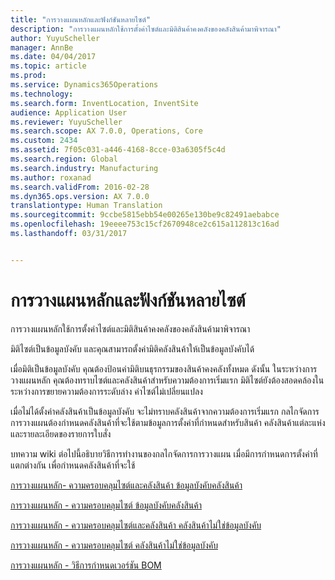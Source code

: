 ```yaml
---
title: "การวางแผนหลักและฟังก์ชันหลายไซต์"
description: "การวางแผนหลักใช้การตั้งค่าไซต์และมิติสินค้าคงคลังของคลังสินค้ามาพิจารณา"
author: YuyuScheller
manager: AnnBe
ms.date: 04/04/2017
ms.topic: article
ms.prod: 
ms.service: Dynamics365Operations
ms.technology: 
ms.search.form: InventLocation, InventSite
audience: Application User
ms.reviewer: YuyuScheller
ms.search.scope: AX 7.0.0, Operations, Core
ms.custom: 2434
ms.assetid: 7f05c031-a446-4168-8cce-03a6305f5c4d
ms.search.region: Global
ms.search.industry: Manufacturing
ms.author: roxanad
ms.search.validFrom: 2016-02-28
ms.dyn365.ops.version: AX 7.0.0
translationtype: Human Translation
ms.sourcegitcommit: 9ccbe5815ebb54e00265e130be9c82491aebabce
ms.openlocfilehash: 19eeee753c15cf2670948ce2c615a112813c16ad
ms.lasthandoff: 03/31/2017


---
```


# <a name="master-planning-and-multisite-functionality"></a>การวางแผนหลักและฟังก์ชันหลายไซต์

การวางแผนหลักใช้การตั้งค่าไซต์และมิติสินค้าคงคลังของคลังสินค้ามาพิจารณา 

มิติไซต์เป็นข้อมูลบังคับ และคุณสามารถตั้งค่ามิติคลังสินค้าให้เป็นข้อมูลบังคับได้

เมื่อมิติเป็นข้อมูลบังคับ คุณต้องป้อนค่ามิติบนธุรกรรมของสินค้าคงคลังทั้งหมด ดังนั้น ในระหว่างการวางแผนหลัก คุณต้องทราบไซต์และคลังสินค้าสำหรับความต้องการเริ่มแรก มิติไซต์ยังต้องสอดคล้องในระหว่างการขยายความต้องการระดับล่าง ค่าไซต์ไม่เปลี่ยนแปลง

เมื่อไม่ได้ตั้งค่าคลังสินค้าเป็นข้อมูลบังคับ จะไม่ทราบคลังสินค้าจากความต้องการเริ่มแรก กลไกจัดการการวางแผนต้องกำหนดคลังสินค้าที่จะใช้ตามข้อมูลการตั้งค่าที่กำหนดสำหรับสินค้า คลังสินค้าแต่ละแห่ง และรายละเอียดของรายการใบสั่ง

บทความ wiki ต่อไปนี้อธิบายวิธีการทำงานของกลไกจัดการการวางแผน เมื่อมีการกำหนดการตั้งค่าที่แตกต่างกัน เพื่อกำหนดคลังสินค้าที่จะใช้

[การวางแผนหลัก- ความครอบคลุมไซต์และคลังสินค้า ข้อมูลบังคับคลังสินค้า](master-plan-site-warehouse-coverage-warehouse-mandatory.md)

[การวางแผนหลัก - ความครอบคลุมไซต์ ข้อมูลบังคับคลังสินค้า](master-plan-site-coverage-warehouse-mandatory.md)

[การวางแผนหลัก - ความครอบคลุมไซต์และคลังสินค้า คลังสินค้าไม่ใช่ข้อมูลบังคับ](master-plan-site-warehouse-coverage-warehouse-not-mandatory.md)

[การวางแผนหลัก - ความครอบคลุมไซต์ คลังสินค้าไม่ใช่ข้อมูลบังคับ](master-plan-site-coverage-warehouse-not-mandatory.md)

[การวางแผนหลัก - วิธีการกำหนดเวอร์ชัน BOM](master-plan-bom-version-determined.md)


